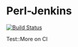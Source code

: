 Perl-Jenkins
============

[![Build Status](https://travis-ci.org/hiroraba/Perl-CI.png?branch=master)](https://travis-ci.org/hiroraba/Perl-CI)

Test::More on CI
